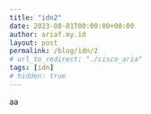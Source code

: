 ```yaml
---
title: "idn2"
date: 2023-08-01T00:00:00+00:00
author: ariaf.my.id
layout: post
permalink: /blog/idn/2
# url_to_redirect: "./cisco_aria"
tags: [idn]
# hidden: true
---
```

aa